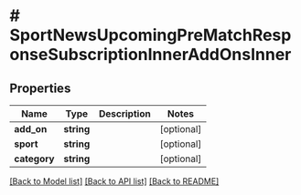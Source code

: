 # # SportNewsUpcomingPreMatchResponseSubscriptionInnerAddOnsInner

## Properties

Name | Type | Description | Notes
------------ | ------------- | ------------- | -------------
**add_on** | **string** |  | [optional]
**sport** | **string** |  | [optional]
**category** | **string** |  | [optional]

[[Back to Model list]](../../README.md#models) [[Back to API list]](../../README.md#endpoints) [[Back to README]](../../README.md)

